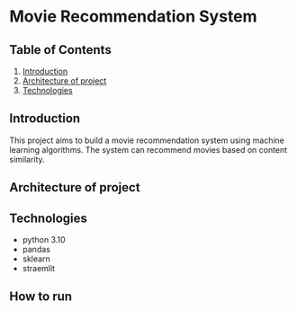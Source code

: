 # Movie Recommendation System

## Table of Contents
1. [Introduction](#introduction)
2. [Architecture of project](#architecture)
3. [Technologies](#technologies)

<a id="introduction"></a>
## Introduction
This project aims to build a movie recommendation system using machine learning algorithms. The system can recommend movies based on content similarity.


<a id="architecture"></a>
## Architecture of project
<a id="technologies"></a>
## Technologies
* python 3.10
* pandas
* sklearn
* straemlit
## How to run 
